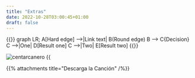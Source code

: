 ```yaml
---
title: "Extras"
date: 2022-10-28T03:00:45+01:00
draft: false
---
```


{{<mermaid align ="left">}}
graph LR;
    A[Hard edge] -->|Link text| B(Round edge)
    B --> C{Decision}
    C -->|One| D[Result one]
    C -->|Two| E[Result two]
{{</mermaid>}}


![centarcanero](/images/arcaneicon.jpeg)
{{<audio src="/audio/gunsforhire.mp3" caption="Guns for Hire" >}}

{{% attachments title="Descarga la Canción" /%}}
